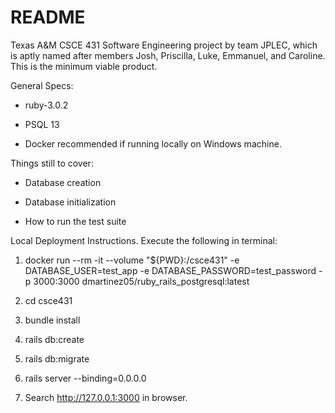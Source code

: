 # README

Texas A&M CSCE 431 Software Engineering project by team JPLEC, which is aptly named after members Josh, Priscilla, Luke, Emmanuel, and Caroline. This is the minimum viable product.

General Specs:

* ruby-3.0.2

* PSQL 13

* Docker recommended if running locally on Windows machine.

Things still to cover:

* Database creation

* Database initialization

* How to run the test suite

Local Deployment Instructions. Execute the following in terminal:

1. docker run --rm -it --volume "${PWD}:/csce431" -e DATABASE_USER=test_app -e DATABASE_PASSWORD=test_password -p 3000:3000 dmartinez05/ruby_rails_postgresql:latest 

2. cd csce431

3. bundle install

4. rails db:create

5. rails db:migrate

6. rails server --binding=0.0.0.0

7. Search http://127.0.0.1:3000 in browser.